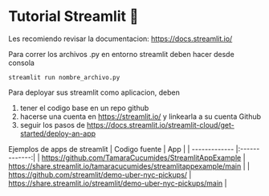 # Tutorial Streamlit :art:

Les recomiendo revisar la documentacion: https://docs.streamlit.io/

Para correr los archivos .py en entorno streamlit deben hacer desde consola
```
streamlit run nombre_archivo.py
```

Para deployar sus streamlit como aplicacion, deben
1. tener el codigo base en un repo github
2. hacerse una cuenta en https://streamlit.io/ y linkearla a su cuenta Github
3. seguir los pasos de https://docs.streamlit.io/streamlit-cloud/get-started/deploy-an-app

Ejemplos de apps de streamlit
| Codigo fuente       | App     |
| ------------- |:-------------:|
| https://github.com/TamaraCucumides/StreamlitAppExample | https://share.streamlit.io/tamaracucumides/streamlitappexample/main |
| https://github.com/streamlit/demo-uber-nyc-pickups/ | https://share.streamlit.io/streamlit/demo-uber-nyc-pickups/main |
